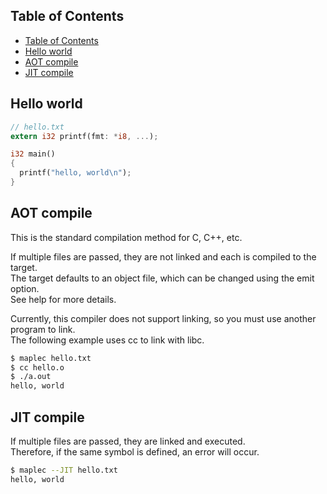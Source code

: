 ## Table of Contents
- [Table of Contents](#table-of-contents)
- [Hello world](#hello-world)
- [AOT compile](#aot-compile)
- [JIT compile](#jit-compile)

## Hello world
```rust
// hello.txt
extern i32 printf(fmt: *i8, ...);

i32 main()
{
  printf("hello, world\n");
}
```

## AOT compile
This is the standard compilation method for C, C++, etc.<br/>

If multiple files are passed, they are not linked and each is compiled to the target.<br/>
The target defaults to an object file, which can be changed using the emit option.<br/>
See help for more details.<br/>

Currently, this compiler does not support linking, so you must use another program to link.<br/>
The following example uses cc to link with libc.
```bash
$ maplec hello.txt
$ cc hello.o
$ ./a.out
hello, world
```

## JIT compile
If multiple files are passed, they are linked and executed.<br/>
Therefore, if the same symbol is defined, an error will occur.
```bash
$ maplec --JIT hello.txt
hello, world
```

